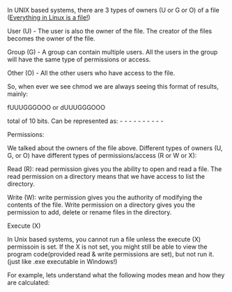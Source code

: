 In UNIX based systems, there are 3 types of owners (U or G or O) of a file (<a href="https://en.wikipedia.org/wiki/Everything_is_a_file">Everything in Linux is a file!</a>)


User (U) - The user is also the owner of the file. The creator of the files becomes the owner of the file.


Group (G) - A group can contain multiple users. All the users in the group will have the same type of permissions or access.


Other (O) - All the other users who have access to the file.  


So, when ever we see chmod we are always seeing this format of results, mainly:

fUUUGGGOOO or dUUUGGGOOO 

total of 10 bits. Can be represented as: - - - - - - - - - -



Permissions:

We talked about the owners of the file above. Different types of owners (U, G, or O) have different types of permissions/access (R or W or X):

Read (R): read permission gives you the ability to open and read a file. The read permission on a directory means that we have access to list the directory.

Write (W): write permission gives you the authority of modifying the contents of the file. Write permission on a directory gives you the permission to add, delete or rename files in the directory. 

Execute (X)

 In Unix based systems, you cannot run a file unless the execute (X) permissoin is set. If the X is not set, you might still be able to view the program code(provided read & write permissions are set), but not run it. (just like .exe executable in Windows!)

For example, lets understand what the following modes mean and how they are calculated:

